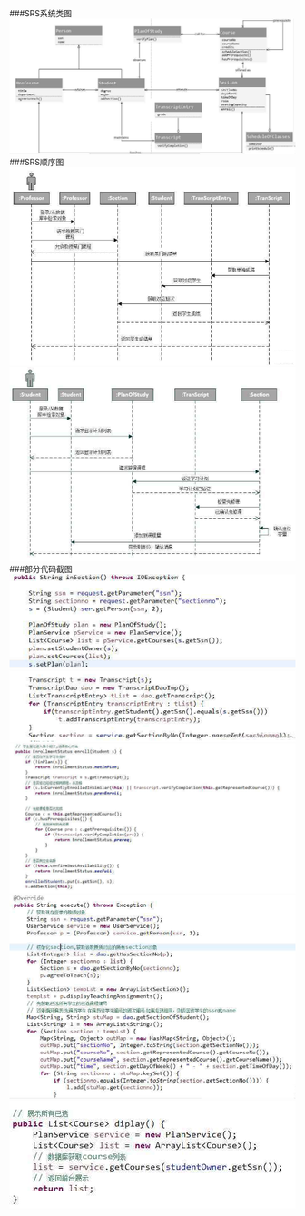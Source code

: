 ###SRS系统类图
<img src="https://github.com/Anneheng/SRS/blob/master/1.jpg">
###SRS顺序图
<img src="https://github.com/Anneheng/SRS/blob/master/2.jpg">
<img src="https://github.com/Anneheng/SRS/blob/master/3.jpg">
###部分代码截图
<img src="https://github.com/Anneheng/SRS/blob/master/4.jpg">
<img src="https://github.com/Anneheng/SRS/blob/master/5.jpg">
<img src="https://github.com/Anneheng/SRS/blob/master/6.jpg">
<img src="https://github.com/Anneheng/SRS/blob/master/7.jpg">
